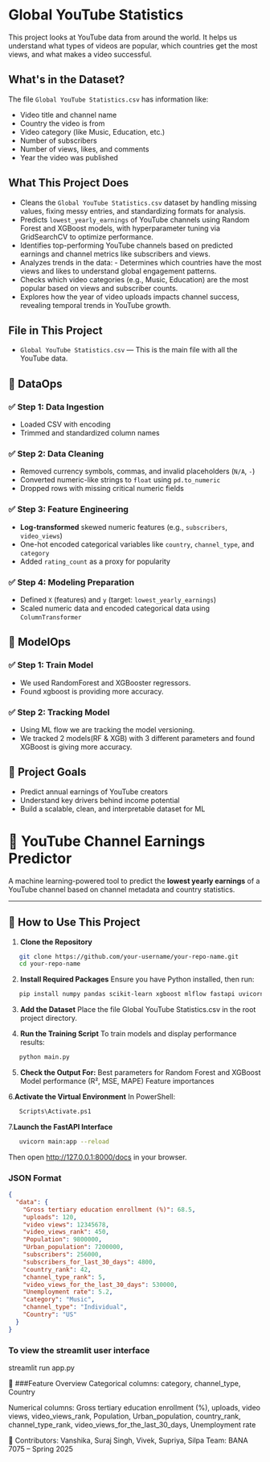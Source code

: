 #  Global YouTube Statistics

This project looks at YouTube data from around the world. It helps us understand what types of videos are popular, which countries get the most views, and what makes a video successful.

## What's in the Dataset?

The file `Global YouTube Statistics.csv` has information like:
- Video title and channel name
- Country the video is from
- Video category (like Music, Education, etc.)
- Number of subscribers
- Number of views, likes, and comments
- Year the video was published

##  What This Project Does

- Cleans the `Global YouTube Statistics.csv` dataset by handling missing values, fixing messy entries, and standardizing formats for analysis.
- Predicts `lowest_yearly_earnings` of YouTube channels using Random Forest and XGBoost models, with hyperparameter tuning via GridSearchCV to optimize performance.
- Identifies top-performing YouTube channels based on predicted earnings and channel metrics like subscribers and views.
- Analyzes trends in the data: - Determines which countries have the most views and likes to understand global engagement patterns.
- Checks which video categories (e.g., Music, Education) are the most popular based on views and subscriber counts.
- Explores how the year of video uploads impacts channel success, revealing temporal trends in YouTube growth.

##  File in This Project

- `Global YouTube Statistics.csv` — This is the main file with all the YouTube data.
  
## 🔧 DataOps

### ✅ Step 1: Data Ingestion
- Loaded CSV with encoding
- Trimmed and standardized column names

### ✅ Step 2: Data Cleaning
- Removed currency symbols, commas, and invalid placeholders (`N/A`, `-`)
- Converted numeric-like strings to `float` using `pd.to_numeric`
- Dropped rows with missing critical numeric fields

### ✅ Step 3: Feature Engineering
- **Log-transformed** skewed numeric features (e.g., `subscribers`, `video_views`)
- One-hot encoded categorical variables like `country`, `channel_type`, and `category`
- Added `rating_count` as a proxy for popularity

### ✅ Step 4: Modeling Preparation
- Defined `X` (features) and `y` (target: `lowest_yearly_earnings`)
- Scaled numeric data and encoded categorical data using `ColumnTransformer`

## 🔧 ModelOps

### ✅ Step 1: Train Model
- We used RandomForest and XGBooster regressors.
- Found xgboost is providing more accuracy.

### ✅ Step 2: Tracking Model
- Using ML flow we are tracking the model versioning.
- We tracked 2 models(RF & XGB) with 3 different parameters and found XGBoost is giving more accuracy. 
  
## 🧠 Project Goals
- Predict annual earnings of YouTube creators
- Understand key drivers behind income potential
- Build a scalable, clean, and interpretable dataset for ML

# 🎥 YouTube Channel Earnings Predictor

A machine learning-powered tool to predict the **lowest yearly earnings** of a YouTube channel based on channel metadata and country statistics.

---

## 🚀 How to Use This Project

1. **Clone the Repository**  
```bash
   git clone https://github.com/your-username/your-repo-name.git
   cd your-repo-name
```

2. **Install Required Packages**
Ensure you have Python installed, then run:
```bash
   pip install numpy pandas scikit-learn xgboost mlflow fastapi uvicorn streamlit
```
3. **Add the Dataset**
Place the file Global YouTube Statistics.csv in the root project directory.

5. **Run the Training Script**
To train models and display performance results:
```bash
   python main.py
```
5. **Check the Output For:**
Best parameters for Random Forest and XGBoost
Model performance (R², MSE, MAPE)
Feature importances

6.**Activate the Virtual Environment**
In PowerShell:
```bash
   Scripts\Activate.ps1
```
7.**Launch the FastAPI Interface**
```bash
   uvicorn main:app --reload
```
Then open http://127.0.0.1:8000/docs in your browser.

### JSON Format

```json
{
  "data": {
    "Gross tertiary education enrollment (%)": 68.5,
    "uploads": 120,
    "video views": 12345678,
    "video_views_rank": 450,
    "Population": 9800000,
    "Urban_population": 7200000,
    "subscribers": 256000,
    "subscribers_for_last_30_days": 4800,
    "country_rank": 42,
    "channel_type_rank": 5,
    "video_views_for_the_last_30_days": 530000,
    "Unemployment rate": 5.2,
    "category": "Music",
    "channel_type": "Individual",
    "Country": "US"
  }
}
```
### To view the streamlit user interface
streamlit run app.py

🔢 ###Feature Overview
Categorical columns: category, channel_type, Country

Numerical columns: Gross tertiary education enrollment (%), uploads, video views, video_views_rank, Population, Urban_population, country_rank, channel_type_rank, video_views_for_the_last_30_days, Unemployment rate


👥 Contributors:
Vanshika, Suraj Singh, Vivek, Supriya, Silpa
Team: BANA 7075 – Spring 2025
